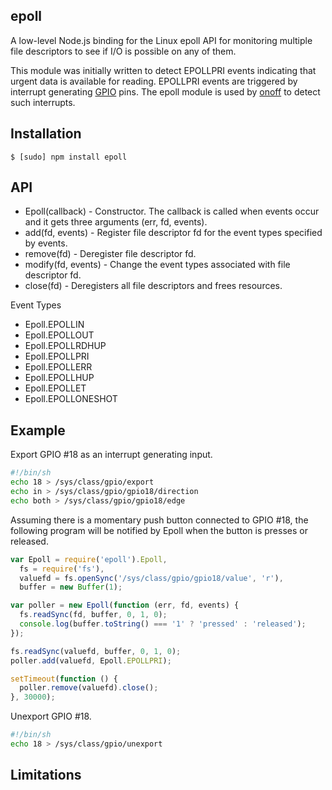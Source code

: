 ## epoll

A low-level Node.js binding for the Linux epoll API for monitoring multiple
file descriptors to see if I/O is possible on any of them.

This module was initially written to detect EPOLLPRI events indicating that
urgent data is available for reading. EPOLLPRI events are triggered by
interrupt generating [GPIO](https://www.kernel.org/doc/Documentation/gpio.txt)
pins. The epoll module is used by [onoff](https://github.com/fivdi/onoff)
to detect such interrupts.

## Installation

    $ [sudo] npm install epoll

## API

  * Epoll(callback) - Constructor. The callback is called when events occur and
it gets three arguments (err, fd, events).
  * add(fd, events) - Register file descriptor fd for the event types specified
by events.
  * remove(fd) - Deregister file descriptor fd.
  * modify(fd, events) - Change the event types associated with file descriptor
fd.
  * close(fd) - Deregisters all file descriptors and frees resources.

Event Types

  * Epoll.EPOLLIN
  * Epoll.EPOLLOUT
  * Epoll.EPOLLRDHUP
  * Epoll.EPOLLPRI
  * Epoll.EPOLLERR
  * Epoll.EPOLLHUP
  * Epoll.EPOLLET
  * Epoll.EPOLLONESHOT

## Example

Export GPIO #18 as an interrupt generating input.

```bash
#!/bin/sh
echo 18 > /sys/class/gpio/export
echo in > /sys/class/gpio/gpio18/direction
echo both > /sys/class/gpio/gpio18/edge
```

Assuming there is a momentary push button connected to GPIO #18, the following
program will be notified by Epoll when the button is presses or released.

```js
var Epoll = require('epoll').Epoll,
  fs = require('fs'),
  valuefd = fs.openSync('/sys/class/gpio/gpio18/value', 'r'),
  buffer = new Buffer(1);

var poller = new Epoll(function (err, fd, events) {
  fs.readSync(fd, buffer, 0, 1, 0);
  console.log(buffer.toString() === '1' ? 'pressed' : 'released');
});

fs.readSync(valuefd, buffer, 0, 1, 0);
poller.add(valuefd, Epoll.EPOLLPRI);

setTimeout(function () {
  poller.remove(valuefd).close();
}, 30000);
```

Unexport GPIO #18.

```bash
#!/bin/sh
echo 18 > /sys/class/gpio/unexport
```

## Limitations

